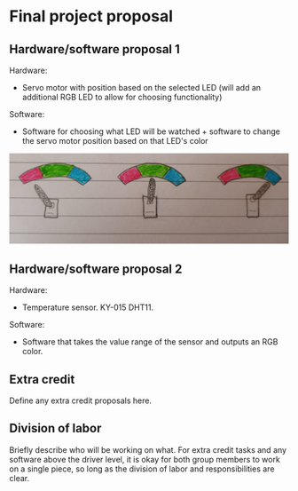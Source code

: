 # Final project proposal
<!-- This file is the template for your final project proposal. Please update this file with your proposal details (delete these first two sentences, please :slightly_smiling_face:) -->

## Hardware/software proposal 1
Hardware:
- Servo motor with position based on the selected LED (will add an additional RGB LED to allow for choosing functionality)

Software:
- Software for choosing what LED will be watched + software to change the servo motor position based on that LED's color

![pic](assets/fp_pic.jpg)

## Hardware/software proposal 2
Hardware: 
- Temperature sensor. KY-015 DHT11.  

Software:
- Software that takes the value range of the sensor and outputs an RGB color.

## Extra credit
Define any extra credit proposals here.

## Division of labor
Briefly describe who will be working on what. For extra credit tasks and any software above the driver level, it is okay for both group members to work on a single piece, so long as the division of labor and responsibilities are clear.
